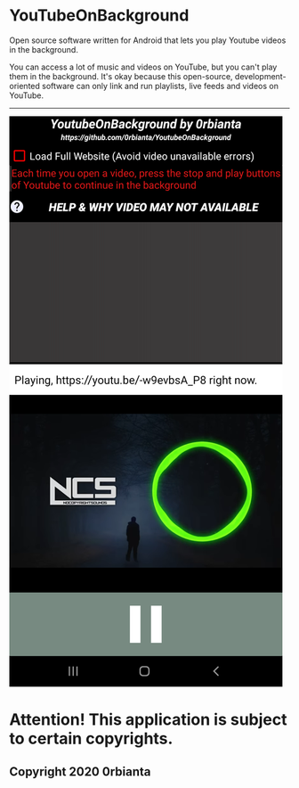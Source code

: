 # YouTubeOnBackground
Open source software written for Android that lets you play Youtube videos in the background.

You can access a lot of music and videos on YouTube, but you can't play them in the background. It's okay because this open-source, development-oriented software can only link and run playlists, live feeds and videos on YouTube.
<hr>
<img src="picture(s)/app.png">
<H1>Attention! This application is subject to certain copyrights.</H1>
<H2>Copyright 2020 0rbianta</H2>
